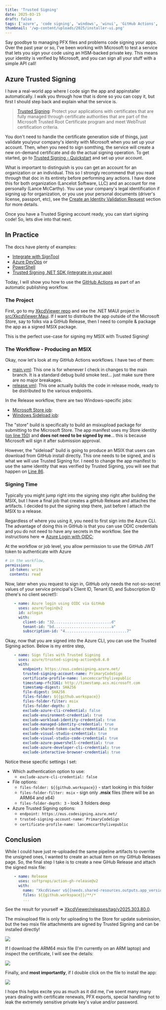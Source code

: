 ```yaml
---
title: 'Trusted Signing'
date: 2025-03-15
draft: false
tags: ['azure', 'code signing', 'windows', 'winui', 'GitHub Actions', 'Azure DevOps', 'tutorial']
thumbnail: '/wp-content/uploads/2025/installer-ui.png'
---
```


Say goodbye to managing PFX files and problems code signing your apps. Over the past year or so, I've been working with Microsoft to test a service that lets you sign your code using an HSM-backed private key. This means your identity is verified by Microsoft, and you can sign all your stuff with a simple API call!

## Azure Trusted Signing

I have a real-world app where I code sign the app and appinstaller automatically. I walk you through how that is done so you can copy it, but first I should step back and explain what the service is.

> [Trusted Signing](https://azure.microsoft.com/en-us/products/trusted-signing?Wt.mc_id=DX_MVP5000553): Protect your applications with certificates that are fully managed through certificate authorities that are part of the Microsoft Trusted Root Certificate program and meet WebTrust certification criteria.

You don't need to handle the certificate generation side of things, just validate you/your company's idenity with Microsoft when you set up your account. Then, when you need to sign somthing, the service will create a new on-demand certificate and do the actual signing operation. To get started, go to [Trusted Signing - Quickstart](https://learn.microsoft.com/en-us/azure/trusted-signing/quickstart?tabs=registerrp-portal%2Caccount-portal%2Corgvalidation%2Ccertificateprofile-portal%2Cdeleteresources-portal&Wt.mc_id=DX_MVP5000553) and set up your account.

What is important to distinguish is you can get an account for an organization or an individual. This  so I strongly recommend that you read through that doc in its entirety before performing any actions. I have done this for both organization (Lancelot Software, LLC) and an account for me personally (Lance McCarthy). You use your company's legal identification if signing up for organization, or you use your personal documents (driver's license, passport, etc), see the [Create an Identity Validation Request](https://learn.microsoft.com/en-us/azure/trusted-signing/quickstart?tabs=registerrp-portal%2Caccount-portal%2Corgvalidation%2Ccertificateprofile-portal%2Cdeleteresources-portal#create-an-identity-validation-request) section for more details.

Once you have a Trusted Signing account ready, you can start signing code! So, lets dive into that next.

## In Practice

The docs have plenty of examples:

- [Integrate with SignTool](https://learn.microsoft.com/en-us/azure/trusted-signing/how-to-signing-integrations#set-up-signtool-to-use-trusted-signing)
- [Azure DevOps](https://marketplace.visualstudio.com/items?itemName=VisualStudioClient.TrustedSigning&ssr=false#overview) or 
- [PowerShell](https://www.powershellgallery.com/packages/TrustedSigning/0.5.3)
- [Trusted Signing .NET SDK (integrate in your app)](https://www.nuget.org/packages/Azure.CodeSigning.Sdk)

 Today, I will show you how to use the [GitHub Actions](https://github.com/azure/trusted-signing-action) as part of an automatic publishing workflow.

 ### The Project

 First, go to my [XkcdViewer repo](https://github.com/LanceMcCarthy/XkcdViewer) and see the .NET MAUI project in [src/XkcdViewer.Maui](https://github.com/LanceMcCarthy/XkcdViewer/tree/main/src/XkcdViewer.Maui). If I want to distribute the app outside of the Microsoft Store, say to folks via a GitHub Release, then I need to compile & package the app as a signed MSIX package.

This is the perfect use-case for signing my MSIX with Trusted Signing!

 ### The Workflow - Producing an MSIX

 Okay, now let's look at my GitHub Actions workflows. I have two of them:

 - [main.yml](https://github.com/LanceMcCarthy/XkcdViewer/blob/main/.github/workflows/main.yml): This one is for whenever I check in changes to the main branch. It is a standard debug build smoke test... just make sure there are no major breakages.
 - [release.yml](https://github.com/LanceMcCarthy/XkcdViewer/blob/main/.github/workflows/release.yml): This one actually builds the code in release mode, ready to be distributed to the various endpoints.

In the Release workflow, there are two Windows-specific jobs:

   - [Microsoft Store job](https://github.com/LanceMcCarthy/XkcdViewer/blob/main/.github/workflows/release.yml#L113): 
   - [Windows Sideload job](https://github.com/LanceMcCarthy/XkcdViewer/blob/main/.github/workflows/release.yml#L51): 

The "store" build is specifically to build an msixupload package for submitting to the Microsoft Store. The app manifest uses my Store identity ([on line 150](https://github.com/LanceMcCarthy/XkcdViewer/blob/ca73a11a5955d44522e2a899219d80fb38c93a42/.github/workflows/release.yml#L150)) and **does not need to be signed by me**... this is because Microsoft will sign it after submission approval.

However, the "sideload" build is going to produce an MSIX that users can download from GitHub install directly. This one needs to be signed, and is what we will use Trusted Signing for. I need to change the app manifest to use the same identity that was verified by Trusted Signing, you will see that happen on [Line 86](https://github.com/LanceMcCarthy/XkcdViewer/blob/ca73a11a5955d44522e2a899219d80fb38c93a42/.github/workflows/release.yml#L86).

### Signing Time

Typically you might jump right into the signing step right after building the MSIX, but I have a final job that creates a gitHub Release and attaches the artifacts. I decided to put the signing step there, just before I attach the MSIX to a release. 

Regardless of where you using it, you need to first sign into the Azure CLI. The advantage of doing this in GitHub is that you can use ODIC credentials and you do not need to have any secrets in the workflow. See the instructions here => [Azure Login with OIDC](https://github.com/Azure/trusted-signing-action/blob/main/docs/OIDC.md);

At the workflow or job level, you allow permission to use the GitHub JWT token to authenticate with Azure

```yaml
# in the workflow, 
permissions:
  id-token: write
  contents: read
```

Now, later when you request to sign in, GitHub only needs the not-so-secret values of your service principal's Client ID, Tenant ID, and Subscription ID (there's no client secret!):
```yaml
    - name: Azure login using OIDC via GitHub
      uses: azure/login@v2
      id: azlogin
      with:
        client-id: "32..........................d"
        tenant-id: "bd..........................a"
        subscription-id: "4............................7"
```

Okay, now that you are signed into the Azure CLI, you can use the Trusted Signing action. Below is my entire step, 

```yaml
    - name: Sign files with Trusted Signing
      uses: azure/trusted-signing-action@v0.4.0
      with:
        endpoint: https://eus.codesigning.azure.net/
        trusted-signing-account-name: PrimaryCodeSign
        certificate-profile-name: lancemccarthylivepublic
        timestamp-rfc3161: http://timestamp.acs.microsoft.com
        timestamp-digest: SHA256
        file-digest: SHA256
        files-folder: ${{github.workspace}}
        files-folder-filter: msix
        files-folder-depth: 3
        exclude-azure-cli-credential: false
        exclude-environment-credential: true
        exclude-workload-identity-credential: true
        exclude-managed-identity-credential: true
        exclude-shared-token-cache-credential: true
        exclude-visual-studio-credential: true
        exclude-visual-studio-code-credential: true
        exclude-azure-powershell-credential: true
        exclude-azure-developer-cli-credential: true
        exclude-interactive-browser-credential: true
```

Notice these specific settings I set:

- Which authentication option to use:
  - `exclude-azure-cli-credential: false`
- File options:
  - `files-folder: ${{github.workspace}}` - start looking in this folder
  - `files-folder-filter: msix` - sign only **.msix** files (there will be an ARM64 and x64)
  - `files-folder-depth: 3` - look 3 folders deep
- Azure Trusted Signing options:
  - `endpoint: https://eus.codesigning.azure.net/`
  - `trusted-signing-account-name: PrimaryCodeSign`
  - `certificate-profile-name: lancemccarthylivepublic`


## Conclusion

While I could have just re-uploaded the same pipeline artifacts to overrite the unsigned ones, I wanted to create an actual item on my GitHub Releases page. So, the final step I take is to create a new GiHub Release and attach the signed msix file:

```yaml
    - name: Release
      uses: softprops/action-gh-release@v2
      with:
        name: "XkcdViewer v${{needs.shared-resources.outputs.app_version}}"
        files: ${{github.workspace}}/**/*
        ...
```

See the result for yourself => [XkcdViewer/releases/tag/v2025.303.80.0](https://github.com/LanceMcCarthy/XkcdViewer/releases/tag/v2025.303.80.0).

The msixupload file is only for uploading to the Store for update submission, but the two msix file attachments are signed by Trusted Signing and can be installed directly!

![](/wp-content/uploads/2025/xckd-release-artifacts.png)

If I download the ARM64 msix file (I'm currently on an ARM laptop) and inspect the certificate, I will see the details:

![](/wp-content/uploads/2025/trusted-signing-cert-details.png)

Finally, and **most importantly**, if I double click on the file to install the app:

![](/wp-content/uploads/2025/installer-ui.png)

I hope this helps excite you as much as it did me, I've soent many many years dealing with certificate renewals, PFX exports, special handling not to leak the extremely sensitive private key's value and/or password.
